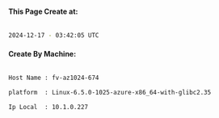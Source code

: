
   
#### This Page Create at:

```bash

2024-12-17 - 03:42:05 UTC

```

#### Create By Machine:

```bash

Host Name : fv-az1024-674

platform  : Linux-6.5.0-1025-azure-x86_64-with-glibc2.35

Ip Local  : 10.1.0.227

```

